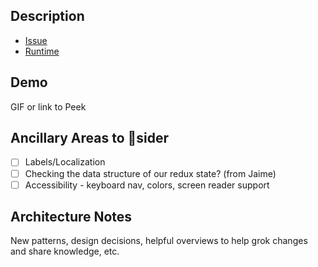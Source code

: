 ## Description

* [Issue]()
* [Runtime]()

## Demo

GIF or link to Peek

## Ancillary Areas to :corn:sider
- [ ] Labels/Localization
- [ ] Checking the data structure of our redux state? (from Jaime)
- [ ] Accessibility - keyboard nav, colors, screen reader support

## Architecture Notes

New patterns, design decisions, helpful overviews to help grok changes and share knowledge, etc.
